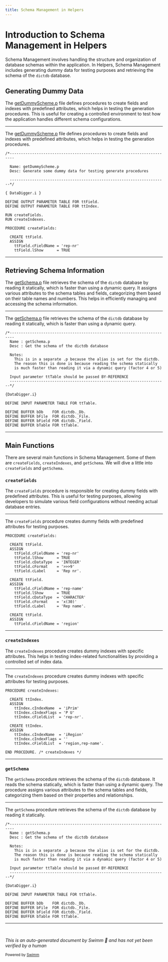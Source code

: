 ```yaml
---
title: Schema Management in Helpers
---
```

# Introduction to Schema Management in Helpers

Schema Management involves handling the structure and organization of database schemas within the application. In Helpers, Schema Management includes generating dummy data for testing purposes and retrieving the schema of the <SwmToken path="getSchema.p" pos="3:15:15" line-data="  Desc : Get the schema of the dictdb database">`dictdb`</SwmToken> database.

## Generating Dummy Data

The <SwmPath>[getDummyScheme.p](getDummyScheme.p)</SwmPath> file defines procedures to create fields and indexes with predefined attributes, which helps in testing the generation procedures. This is useful for creating a controlled environment to test how the application handles different schema configurations.

<SwmSnippet path="/getDummyScheme.p" line="1">

---

The <SwmPath>[getDummyScheme.p](getDummyScheme.p)</SwmPath> file defines procedures to create fields and indexes with predefined attributes, which helps in testing the generation procedures.

```openedge abl
/*------------------------------------------------------------------------

  Name: getDummyScheme.p
  Desc: Generate some dummy data for testing generate procedures

  ----------------------------------------------------------------------*/

{ DataDigger.i }

DEFINE OUTPUT PARAMETER TABLE FOR ttField.
DEFINE OUTPUT PARAMETER TABLE FOR ttIndex.

RUN createFields.
RUN createIndexes.

PROCEDURE createFields:

  CREATE ttField. 
  ASSIGN 
    ttField.cFieldName = 'rep-nr'      
    ttField.lShow      = TRUE 
```

---

</SwmSnippet>

## Retrieving Schema Information

The <SwmPath>[getSchema.p](getSchema.p)</SwmPath> file retrieves the schema of the <SwmToken path="getSchema.p" pos="3:15:15" line-data="  Desc : Get the schema of the dictdb database">`dictdb`</SwmToken> database by reading it statically, which is faster than using a dynamic query. It assigns various attributes to the schema tables and fields, categorizing them based on their table names and numbers. This helps in efficiently managing and accessing the schema information.

<SwmSnippet path="/getSchema.p" line="1">

---

The <SwmPath>[getSchema.p](getSchema.p)</SwmPath> file retrieves the schema of the <SwmToken path="getSchema.p" pos="3:15:15" line-data="  Desc : Get the schema of the dictdb database">`dictdb`</SwmToken> database by reading it statically, which is faster than using a dynamic query.

```openedge abl
/*------------------------------------------------------------------------
  Name : getSchema.p
  Desc : Get the schema of the dictdb database

  Notes:
    This is in a separate .p because the alias is set for the dictdb.
    The reason this is done is because reading the schema statically
    is much faster than reading it via a dynamic query (factor 4 or 5)

  Input parameter ttTable should be passed BY-REFERENCE
  ----------------------------------------------------------------------*/

{DataDigger.i}

DEFINE INPUT PARAMETER TABLE FOR ttTable.

DEFINE BUFFER bDb    FOR dictdb._Db.
DEFINE BUFFER bFile  FOR dictdb._File.
DEFINE BUFFER bField FOR dictdb._Field.
DEFINE BUFFER bTable FOR ttTable.
```

---

</SwmSnippet>

## Main Functions

There are several main functions in Schema Management. Some of them are <SwmToken path="getDummyScheme.p" pos="13:2:2" line-data="RUN createFields.">`createFields`</SwmToken>, <SwmToken path="getDummyScheme.p" pos="14:2:2" line-data="RUN createIndexes.">`createIndexes`</SwmToken>, and <SwmToken path="getSchema.p" pos="2:5:5" line-data="  Name : getSchema.p">`getSchema`</SwmToken>. We will dive a little into <SwmToken path="getDummyScheme.p" pos="13:2:2" line-data="RUN createFields.">`createFields`</SwmToken> and <SwmToken path="getSchema.p" pos="2:5:5" line-data="  Name : getSchema.p">`getSchema`</SwmToken>.

### <SwmToken path="getDummyScheme.p" pos="13:2:2" line-data="RUN createFields.">`createFields`</SwmToken>

The <SwmToken path="getDummyScheme.p" pos="13:2:2" line-data="RUN createFields.">`createFields`</SwmToken> procedure is responsible for creating dummy fields with predefined attributes. This is useful for testing purposes, allowing developers to simulate various field configurations without needing actual database entries.

<SwmSnippet path="/getDummyScheme.p" line="16">

---

The <SwmToken path="getDummyScheme.p" pos="16:2:2" line-data="PROCEDURE createFields:">`createFields`</SwmToken> procedure creates dummy fields with predefined attributes for testing purposes.

```openedge abl
PROCEDURE createFields:

  CREATE ttField. 
  ASSIGN 
    ttField.cFieldName = 'rep-nr'      
    ttField.lShow      = TRUE 
    ttField.cDataType  = 'INTEGER'   
    ttField.cFormat    = '>>>9'  
    ttField.cLabel     = 'Rep nr'.
  
  CREATE ttField. 
  ASSIGN 
    ttField.cFieldName = 'rep-name'    
    ttField.lShow      = TRUE 
    ttField.cDataType  = 'CHARACTER' 
    ttField.cFormat    = 'x(30)' 
    ttField.cLabel     = 'Rep name'.
  
  CREATE ttField. 
  ASSIGN 
    ttField.cFieldName = 'region'      
```

---

</SwmSnippet>

### <SwmToken path="getDummyScheme.p" pos="14:2:2" line-data="RUN createIndexes.">`createIndexes`</SwmToken>

The <SwmToken path="getDummyScheme.p" pos="14:2:2" line-data="RUN createIndexes.">`createIndexes`</SwmToken> procedure creates dummy indexes with specific attributes. This helps in testing index-related functionalities by providing a controlled set of index data.

<SwmSnippet path="/getDummyScheme.p" line="54">

---

The <SwmToken path="getDummyScheme.p" pos="54:2:2" line-data="PROCEDURE createIndexes:">`createIndexes`</SwmToken> procedure creates dummy indexes with specific attributes for testing purposes.

```openedge abl
PROCEDURE createIndexes:

  CREATE ttIndex. 
  ASSIGN 
    ttIndex.cIndexName  = 'iPrim'   
    ttIndex.cIndexFlags = 'P U' 
    ttIndex.cFieldList  = 'rep-nr'.
  
  CREATE ttIndex. 
  ASSIGN 
    ttIndex.cIndexName  = 'iRegion' 
    ttIndex.cIndexFlags = ''    
    ttIndex.cFieldList  = 'region,rep-name'.   

END PROCEDURE. /* createIndexes */
```

---

</SwmSnippet>

### <SwmToken path="getSchema.p" pos="2:5:5" line-data="  Name : getSchema.p">`getSchema`</SwmToken>

The <SwmToken path="getSchema.p" pos="2:5:5" line-data="  Name : getSchema.p">`getSchema`</SwmToken> procedure retrieves the schema of the <SwmToken path="getSchema.p" pos="3:15:15" line-data="  Desc : Get the schema of the dictdb database">`dictdb`</SwmToken> database. It reads the schema statically, which is faster than using a dynamic query. The procedure assigns various attributes to the schema tables and fields, categorizing them based on their properties and relationships.

<SwmSnippet path="/getSchema.p" line="1">

---

The <SwmToken path="getSchema.p" pos="2:5:5" line-data="  Name : getSchema.p">`getSchema`</SwmToken> procedure retrieves the schema of the <SwmToken path="getSchema.p" pos="3:15:15" line-data="  Desc : Get the schema of the dictdb database">`dictdb`</SwmToken> database by reading it statically.

```openedge abl
/*------------------------------------------------------------------------
  Name : getSchema.p
  Desc : Get the schema of the dictdb database

  Notes:
    This is in a separate .p because the alias is set for the dictdb.
    The reason this is done is because reading the schema statically
    is much faster than reading it via a dynamic query (factor 4 or 5)

  Input parameter ttTable should be passed BY-REFERENCE
  ----------------------------------------------------------------------*/

{DataDigger.i}

DEFINE INPUT PARAMETER TABLE FOR ttTable.

DEFINE BUFFER bDb    FOR dictdb._Db.
DEFINE BUFFER bFile  FOR dictdb._File.
DEFINE BUFFER bField FOR dictdb._Field.
DEFINE BUFFER bTable FOR ttTable.
```

---

</SwmSnippet>

&nbsp;

*This is an auto-generated document by Swimm 🌊 and has not yet been verified by a human*

<SwmMeta version="3.0.0" repo-id="Z2l0aHViJTNBJTNBRGF0YURpZ2dlciUzQSUzQVBBUFA5Mg==" repo-name="DataDigger"><sup>Powered by [Swimm](/)</sup></SwmMeta>
